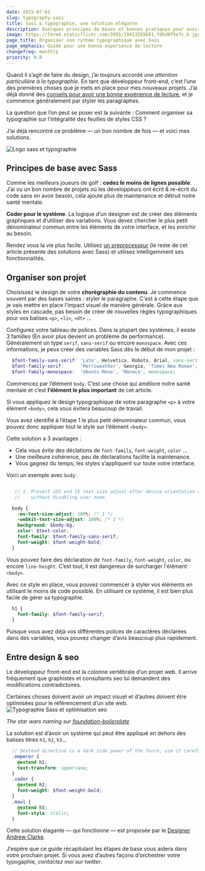 ```yaml
---
date: 2015-07-01
slug: typography-sass
title: Sass & typographie, une solution élégante
description: Quelques principes de bases et bonnes pratiques pour avoir un rythme typographique simple avec le preprocesseur Sass
image: https://farm4.staticflickr.com/3955/19413555681_fd5d0f5e7c_b.jpg
page_title: Organiser son rythme typographique avec Sass
page_emphasis: Guide pour une bonne expérience de lecture
changefreq: monthly
priority: 0.8
---
```


Quand il s’agit de faire du design, j’ai toujours accordé une _attention particulière à la typographie_. En tant que développeur front-end, c’est l’une des premières choses que je mets en place pour mes nouveaux projets. J’ai déjà donné des [conseils pour avoir une bonne expérience de lecture](/typography.html), et je commence généralement par styler les paragraphes.

La question que l’on peut se poser est la suivante : Comment organiser sa typographie sur l’intégralité des feuilles de styles CSS ?

J’ai déjà rencontré ce problème — un bon nombre de fois — et voici mes solutions.

![Logo sass et typographie](https://farm4.staticflickr.com/3955/19413555681_fd5d0f5e7c_b.jpg)

## Principes de base avec Sass

Comme les meilleurs joueurs de golf : __codez le moins de lignes possible__.
J’ai vu un bon nombre de projets où les développeurs ont écrit & re-écrit du code sans en avoir besoin, cela ajoute plus de maintenance et détruit notre santé mentale.

__Coder pour le système__. La logique d’un designer est de créer des éléments graphiques et d’utiliser des variations. Vous devez chercher le plus petit dénominateur commun entre les éléments de votre interface, et les enrichir au besoin.

Rendez vous la vie plus facile. Utilisez [un preprocesseur](http://sass-lang.com/) (le reste de cet article présente des solutions avec Sass) et utilisez intelligemment ses fonctionnalités.

## Organiser son projet

Choisissez le design de votre __chorégraphie du contenu__. Je commence souvent par des bases saines : styler le paragraphe. C'est à cette étape que je vais mettre en place l’impact visuel de manière générale. Grâce aux styles en cascade, pas besoin de créer de nouvelles règles typographiques pour vos balises `<p>`, `<li>`, `<dt>` …

Configurez votre tableau de polices. Dans la plupart des systèmes, il existe 3 familles (En avoir plus devient un problème de performance). Généralement un type `serif`, `sans-serif` ou encore `monospace`.
Avec ces informations, je peux créer des variables Sass dès le début de mon projet :

~~~ scss
  $font-family-sans-serif: 'Lato', Helvetica, Roboto, Arial, sans-serif;
  $font-family-serif:      'Merriweather', Georgia, 'Times New Roman', serif;
  $font-family-monospace:  'Ubuntu Mono', 'Monaco', monospace;
~~~

Commencez par l’élément `body`. C’est une chose qui améliore notre santé mentale et c’est __l’élément le plus important__ de cet article.

Si vous appliquez le design typographique de votre paragraphe `<p>` à votre élément `<body>`, cela vous évitera beaucoup de travail.

Vous avez identifié à l’étape 1 le plus petit dénominateur commun, vous pouvez donc appliquer tout le style sur l’élément `<body>`.

Cette solution a 3 avantages :

- Cela vous évite des déclations de `font-family`, `font-weight`, `color` …
- Une meilleure cohérence, peu de déclarations facilite la maintenance.
- Vous gagnez du temps, les styles s’appliquent sur toute votre interface.

Voici un exemple avec `body`:

~~~ scss

   // 1. Prevent iOS and IE text size adjust after device orientation change,
   //    without disabling user zoom.

  body {
    -ms-text-size-adjust: 100%; /* 1 */
    -webkit-text-size-adjust: 100%; /* 1 */
    background: $body-bg;
    color: $text-color;
    font-family: $font-family-sans-serif;
    font-weight: $font-weight-bold;
  }
~~~

Vous pouvez faire des déclaration de `font-family`, `font-weight`, `color`, ou encore `line-height`. C’est tout, il est dangereux de surcharger l'élément `<body>`.

Avec ce style en place, vous pouvez commencer à styler vos éléments en utilisant le moins de code possible. En utilisant ce système, il est bien plus facile de gérer sa typographie.

~~~ scss
  h1 {
    font-family: $font-family-serif;
  }
~~~

Puisque vous avez déjà vos différentes polices de caractères déclarées dans des variables, vous pouvez changer d’avis beaucoup plus rapidement.

## Entre design & seo

Le développeur front-end est la colonne vertébrale d’un projet web. Il arrive fréquement que graphistes et consultants seo lui demandent des modifications contradictoires.

Certaines choses doivent avoir un impact visuel et d’autres doivent être optimisées pour le référencement d’un site web.
![Typographie Sass et optimisation seo](https://farm1.staticflickr.com/311/19223661110_4468d2c31d_b.jpg)

_The star wars naming sur [foundation-boilerplate](http://flexbox.github.io/foundation-boilerplate/type.html)_

La solution est d’avoir un système qui peut être appliqué en dehors des balises titres `h1`, `h2`, `h3`…

~~~ scss
  // @extend directive is a dark side power of the force, use it carefully
  .emperor {
    @extend h1;
    text-transform: uppercase;
  }
  .vador {
    @extend h2;
    font-weight: $font-weight-bold;
  }
  .maul {
    @extend h3;
    font-style: italic;
  }
~~~

Cette solution élagante — qui fonctionne — est proposée par le [Designer Andrew Clarke](http://stuffandnonsense.co.uk/blog/about/star-wars-styling).

J’espère que ce guide récapitulant les étapes de base vous aidera dans votre prochain projet. Si vous avez d’autres façons d’orchestrer votre typogaphie, _contactez moi sur twitter_.
